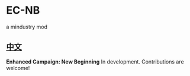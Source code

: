 # EC-NB

a mindustry mod
    
[中文](https://github.com/713712/EC-NB/blob/main/README_CN.md)
----
**Enhanced Campaign: New Beginning**
In development. Contributions are welcome!
